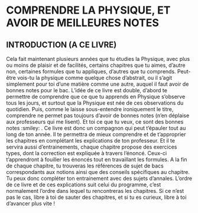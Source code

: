 # COMPRENDRE LA PHYSIQUE, ET AVOIR DE MEILLEURES NOTES

## INTRODUCTION (A CE LIVRE)
<p> Cela fait maintenant plusieurs années que tu étudies la Physique, avec plus ou moins de plaisir et de facilités, 
certains chapitres que tu aimes, d’autre non, certaines formules que tu appliques, d’autres que tu comprends.  
Peut-être vois-tu la physique comme quelque chose d’abstrait, ou il s’agit simplement pour toi d’une matière comme une 
autre, auquel il faut avoir de bonnes notes pour le bac. L’idée de ce livre est double, d’abord te permettre de comprendre
que ce que tu apprends en Physique s’observe tous les jours, et surtout que la Physique est née de ces observations du
quotidien. Puis, comme le laisse sous-entendre ironiquement le titre, comprendre ne permet pas toujours d’avoir de bonnes
notes (n’en déplaise aux professeurs qui me lisent). Et toi ce que tu veux, ce sont des bonnes notes :smiley: . 
	Ce livre est donc un compagnon qui peut t’épauler tout au long de ton année. Il te permettra de mieux comprendre 
et de t’approprier les chapitres en complétant les explications de ton professeur. Et il te servira aussi d’entrainements,
chaque chapitre propose des exercices types, dont la correction est expliquée à travers l’énoncé. 
Ceux-ci t’apprendront à fouiller les énoncés tout en travaillant les formules. A la fin de chaque chapitre, 
tu trouveras les références de sujet de bacs correspondants aux notions ainsi que des conseils spécifiques au chapitre. 
Tu peux donc compléter ton entrainement avec des sujets d’annales.
	L’ordre de ce livre et de ces explications suit celui du programme, c’est normalement l’ordre dans lequel 
tu rencontreras les chapitres. Si ce n’est pas le cas, libre à toi de sauter des chapitres, 
et si tu es curieux, libre à toi d’avancer plus vite ! <p>

```{tableofcontents}
```
